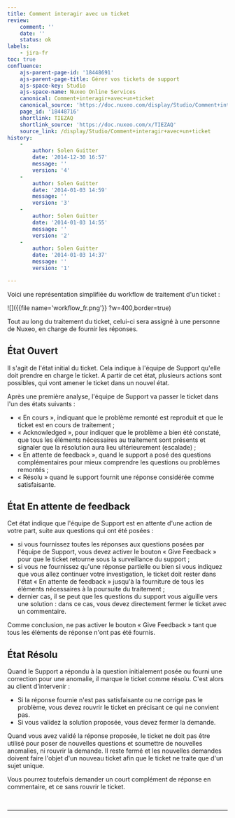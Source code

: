 ```yaml
---
title: Comment interagir avec un ticket
review:
    comment: ''
    date: ''
    status: ok
labels:
    - jira-fr
toc: true
confluence:
    ajs-parent-page-id: '18448691'
    ajs-parent-page-title: Gérer vos tickets de support
    ajs-space-key: Studio
    ajs-space-name: Nuxeo Online Services
    canonical: Comment+interagir+avec+un+ticket
    canonical_source: 'https://doc.nuxeo.com/display/Studio/Comment+interagir+avec+un+ticket'
    page_id: '18448716'
    shortlink: TIEZAQ
    shortlink_source: 'https://doc.nuxeo.com/x/TIEZAQ'
    source_link: /display/Studio/Comment+interagir+avec+un+ticket
history:
    - 
        author: Solen Guitter
        date: '2014-12-30 16:57'
        message: ''
        version: '4'
    - 
        author: Solen Guitter
        date: '2014-01-03 14:59'
        message: ''
        version: '3'
    - 
        author: Solen Guitter
        date: '2014-01-03 14:55'
        message: ''
        version: '2'
    - 
        author: Solen Guitter
        date: '2014-01-03 14:37'
        message: ''
        version: '1'

---
```

Voici une repr&eacute;sentation simplifi&eacute;e du workflow de traitement d'un ticket :

![]({{file name='workflow_fr.png'}} ?w=400,border=true)

Tout au long du traitement du ticket, celui-ci sera assign&eacute; &agrave; une personne de Nuxeo, en charge de fournir les r&eacute;ponses.

## &Eacute;tat Ouvert

Il s'agit de l'&eacute;tat initial du ticket. Cela indique &agrave; l'&eacute;quipe de Support qu'elle doit prendre en charge le ticket. A partir de cet &eacute;tat, plusieurs actions sont possibles, qui vont amener le ticket dans un nouvel &eacute;tat.

Apr&egrave;s une premi&egrave;re analyse, l'&eacute;quipe de Support va passer le ticket dans l'un des &eacute;tats suivants :

*   &laquo; En cours &raquo;, indiquant que le probl&egrave;me remont&eacute; est reproduit et que le ticket est en cours de traitement ;
*   &laquo; Acknowledged &raquo;, pour indiquer que le probl&egrave;me a bien &eacute;t&eacute; constat&eacute;, que tous les &eacute;l&eacute;ments n&eacute;cessaires au traitement sont pr&eacute;sents et signaler que la r&eacute;solution aura lieu ult&eacute;rieurement (escalade) ;
*   &laquo; En attente de feedback &raquo;, quand le support a pos&eacute; des questions compl&eacute;mentaires pour mieux comprendre les questions ou probl&egrave;mes remont&eacute;s ;
*   &laquo; R&eacute;solu &raquo; quand le support fournit une r&eacute;ponse consid&eacute;r&eacute;e comme satisfaisante.

## &Eacute;tat En attente de feedback

Cet &eacute;tat indique que l'&eacute;quipe de Support est en attente d'une action de votre part, suite aux questions qui ont &eacute;t&eacute; pos&eacute;es :

*   si vous fournissez toutes les r&eacute;ponses aux questions pos&eacute;es par l'&eacute;quipe de Support, vous devez activer le bouton &laquo; Give Feedback &raquo; pour que le ticket retourne sous la surveillance du support ;
*   si vous ne fournissez qu'une r&eacute;ponse partielle ou bien si vous indiquez que vous allez continuer votre investigation, le ticket doit rester dans l'&eacute;tat &laquo; En attente de feedback &raquo; jusqu'&agrave; la fourniture de tous les &eacute;l&eacute;ments n&eacute;cessaires &agrave; la poursuite du traitement ;
*   dernier cas, il se peut que les questions du support vous aiguille vers une solution : dans ce cas, vous devez directement fermer le ticket avec un commentaire.

Comme conclusion, ne pas activer le bouton &laquo; Give Feedback &raquo; tant que tous les &eacute;l&eacute;ments de r&eacute;ponse n'ont pas &eacute;t&eacute; fournis.

## &Eacute;tat R&eacute;solu

Quand le Support a r&eacute;pondu &agrave; la question initialement pos&eacute;e ou fourni une correction pour une anomalie, il marque le ticket comme r&eacute;solu. C'est alors au client d'intervenir :

*   Si la r&eacute;ponse fournie n'est pas satisfaisante ou ne corrige pas le probl&egrave;me, vous devez rouvrir le ticket en pr&eacute;cisant ce qui ne convient pas.
*   Si vous validez la solution propos&eacute;e, vous devez fermer la demande.

Quand vous avez valid&eacute; la r&eacute;ponse propos&eacute;e, le ticket ne doit pas &ecirc;tre utilis&eacute; pour poser de nouvelles questions et soumettre de nouvelles anomalies, ni rouvrir la demande. Il reste ferm&eacute; et les nouvelles demandes doivent faire l'objet d'un nouveau ticket afin que le ticket ne traite que d'un sujet unique.

Vous pourrez toutefois demander un court compl&eacute;ment de r&eacute;ponse en commentaire, et ce sans rouvrir le ticket.

&nbsp;

* * *

&nbsp;
